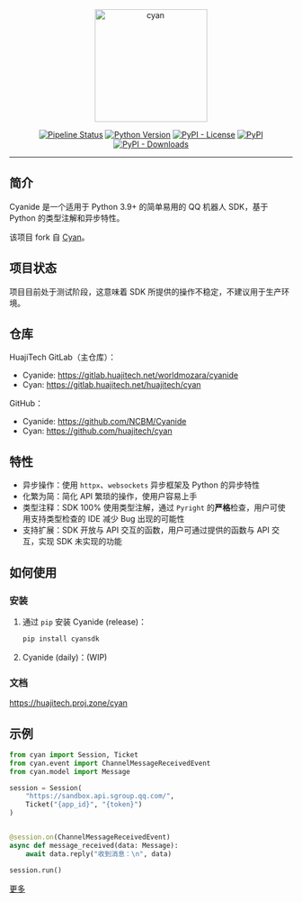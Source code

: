<div align="center">
    <img src="logo.png" width="200" alt="cyan">
</div>

<div align="center">

[![Pipeline Status](https://gitlab.huajitech.net/worldmozara/cyanide/badges/main/pipeline.svg)](https://gitlab.huajitech.net/worldmozara/cyanide/-/commits/main)
[![Python Version](https://img.shields.io/badge/python-3.9%2B-blue)](https://gitlab.huajitech.net/worldmozara/cyanide)
[![PyPI - License](https://img.shields.io/pypi/l/cyanidebot)](https://gitlab.huajitech.net/worldmozara/cyanide)
[![PyPI](https://img.shields.io/pypi/v/cyanidebot)](https://gitlab.huajitech.net/worldmozara/cyanide)
[![PyPI - Downloads](https://img.shields.io/pypi/dm/cyanidebot)](https://pypi.org/project/cyanidebot/)

</div>

---

## 简介

Cyanide 是一个适用于 Python 3.9+ 的简单易用的 QQ 机器人 SDK，基于 Python 的类型注解和异步特性。

该项目 fork 自 [Cyan](https://gitlab.huajitech.net/huajitech/cyan)。

## 项目状态

项目目前处于测试阶段，这意味着 SDK 所提供的操作不稳定，不建议用于生产环境。

## 仓库

HuajiTech GitLab（主仓库）：
- Cyanide: https://gitlab.huajitech.net/worldmozara/cyanide
- Cyan: https://gitlab.huajitech.net/huajitech/cyan

GitHub：
- Cyanide: https://github.com/NCBM/Cyanide
- Cyan: https://github.com/huajitech/cyan

## 特性

- 异步操作：使用 `httpx`、`websockets` 异步框架及 Python 的异步特性
- 化繁为简：简化 API 繁琐的操作，使用户容易上手
- 类型注释：SDK 100% 使用类型注解，通过 `Pyright` 的**严格**检查，用户可使用支持类型检查的 IDE 减少 Bug 出现的可能性
- 支持扩展：SDK 开放与 API 交互的函数，用户可通过提供的函数与 API 交互，实现 SDK 未实现的功能

## 如何使用

### 安装

1. 通过 `pip` 安装 Cyanide (release)：
    ```bash
    pip install cyansdk
    ```

2. Cyanide (daily)：(WIP)

### 文档

https://huajitech.proj.zone/cyan

## 示例

```py
from cyan import Session, Ticket
from cyan.event import ChannelMessageReceivedEvent
from cyan.model import Message

session = Session(
    "https://sandbox.api.sgroup.qq.com/",
    Ticket("{app_id}", "{token}")
)


@session.on(ChannelMessageReceivedEvent)
async def message_received(data: Message):
    await data.reply("收到消息：\n", data)

session.run()
```

[更多](examples)
